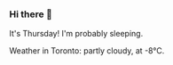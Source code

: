 ### Hi there :wave:

It's Thursday! I'm probably sleeping.

Weather in Toronto: partly cloudy, at -8°C.
